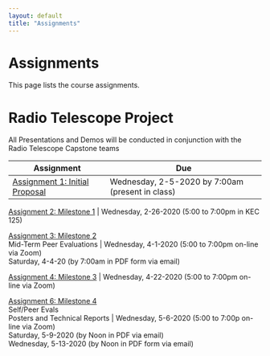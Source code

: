 ```yaml
---
layout: default
title: "Assignments"
---
```


# Assignments

This page lists the course assignments.

# Radio Telescope Project
All Presentations and Demos will be conducted in conjunction with the Radio Telescope Capstone teams

Assignment | Due
---------- | ---
[Assignment 1: Initial Proposal](assign01.html) | Wednesday, 2-5-2020 by 7:00am (present in class)

[Assignment 2: Milestone 1](assign02.html) | Wednesday, 2-26-2020 (5:00 to 7:00pm in KEC 125)

[Assignment 3: Milestone 2](assign03.html) <br> Mid-Term Peer Evaluations | Wednesday, 4-1-2020 (5:00 to 7:00pm on-line via Zoom) <br> Saturday, 4-4-20 (by 7:00am in PDF form via email)

[Assignment 4: Milestone 3](assign04.html) | Wednesday, 4-22-2020 (5:00 to 7:00pm on-line via Zoom)

[Assignment 6: Milestone 4](assign06.html) <br>
               Self/Peer Evals <br>
               Posters and Technical Reports | Wednesday, 5-6-2020 (5:00 to 7:00p on-line via Zoom) <br> Saturday, 5-9-2020 (by Noon in PDF via email) <br> Wednesday, 5-13-2020 (by Noon in PDF form via email)

<!-- vim:set wrap: -->
<!-- vim:set linebreak: -->
<!-- vim:set nolist: -->
